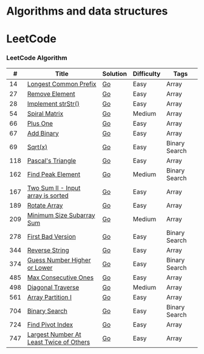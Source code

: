Algorithms and data structures
========

LeetCode
========

### LeetCode Algorithm

| # | Title | Solution | Difficulty | Tags  |
|---| ----- | -------- | ---------- | ------|
|14|[Longest Common Prefix](https://leetcode.com/problems/longest-common-prefix/) | [Go](./array-string/longest-common-prefix/longest-common-prefix.go)|Easy| Array |
|27|[Remove Element](https://leetcode.com/problems/remove-element/) | [Go](./array-string/remove-element/remove-element.go)|Easy| Array |
|28|[Implement strStr()](https://leetcode.com/problems/implement-strstr/) | [Go](./array-string/implement-strstr/implement-strstr.go)|Easy| Array |
|54|[Spiral Matrix](https://leetcode.com/problems/spiral-matrix/) | [Go](./array-string/spiral-matrix/spiral-matrix.go)|Medium| Array |
|66|[Plus One](https://leetcode.com/problems/plus-one/) | [Go](./array-string/plus-one/plus-one.go)|Easy| Array |
|67|[Add Binary](https://leetcode.com/problems/add-binary/) | [Go](./array-string/add-binary/add-binary.go)|Easy| Array |
|69|[Sqrt(x)](https://leetcode.com/problems/sqrtx/) | [Go](./binary-search/sqrtx/sqrtx.go)|Easy| Binary Search |
|118|[Pascal's Triangle](https://leetcode.com/problems/pascals-triangle/) | [Go](./array-string/pascals-triangle/pascals-triangle.go)|Easy| Array |
|162|[Find Peak Element](https://leetcode.com/problems/find-peak-element/) | [Go](./binary-search/find-peak-element/find-peak-element.go)|Medium| Binary Search |
|167|[Two Sum II - Input array is sorted](https://leetcode.com/problems/two-sum-ii-input-array-is-sorted/) | [Go](./array-string/two-sum-ii-input-array-is-sorted/two-sum-ii-input-array-is-sorted.go)|Easy| Array |
|189|[Rotate Array](https://leetcode.com/problems/rotate-array/) | [Go](./array-string/rotate-array/rotate-array.go)|Easy| Array |
|209|[Minimum Size Subarray Sum](https://leetcode.com/problems/minimum-size-subarray-sum/) | [Go](./array-string/minimum-size-subarray-sum/minimum-size-subarray-sum.go)|Medium| Array |
|278|[First Bad Version](https://leetcode.com/problems/first-bad-version/) | [Go](./binary-search/first-bad-version/first-bad-version.go)|Easy| Binary Search |
|344|[Reverse String](https://leetcode.com/problems/reverse-string/) | [Go](./array-string/reverse-string/reverse-string.go)|Easy| Array |
|374|[Guess Number Higher or Lower](https://leetcode.com/problems/guess-number-higher-or-lower/) | [Go](./binary-search/guess-number-higher-or-lower)|Easy| Binary Search |
|485|[Max Consecutive Ones](https://leetcode.com/problems/max-consecutive-ones/) | [Go](./array-string/max-consecutive-ones/max-consecutive-ones.go)|Easy| Array |
|498|[Diagonal Traverse](https://leetcode.com/problems/diagonal-traverse/) | [Go](./array-string/diagonal-traverse/diagonal-traverse.go)|Medium| Array |
|561|[Array Partition I](https://leetcode.com/problems/array-partition-i/) | [Go](./array-string/array-partition-i/array-partition-i.go)|Easy| Array |
|704|[Binary Search](https://leetcode.com/problems/binary-search/) | [Go](./binary-search/binary-search/binary-search.go)|Easy| Binary Search |
|724|[Find Pivot Index](https://leetcode.com/problems/find-pivot-index/) | [Go](./array-string/find-pivot-index/find-pivot-index.go)|Easy| Array |
|747|[Largest Number At Least Twice of Others](https://leetcode.com/problems/largest-number-at-least-twice-of-others/) | [Go](./array-string/largest-number-at-least-twice-of-others/largest-number-at-least-twice-of-others.go)|Easy| Array |
